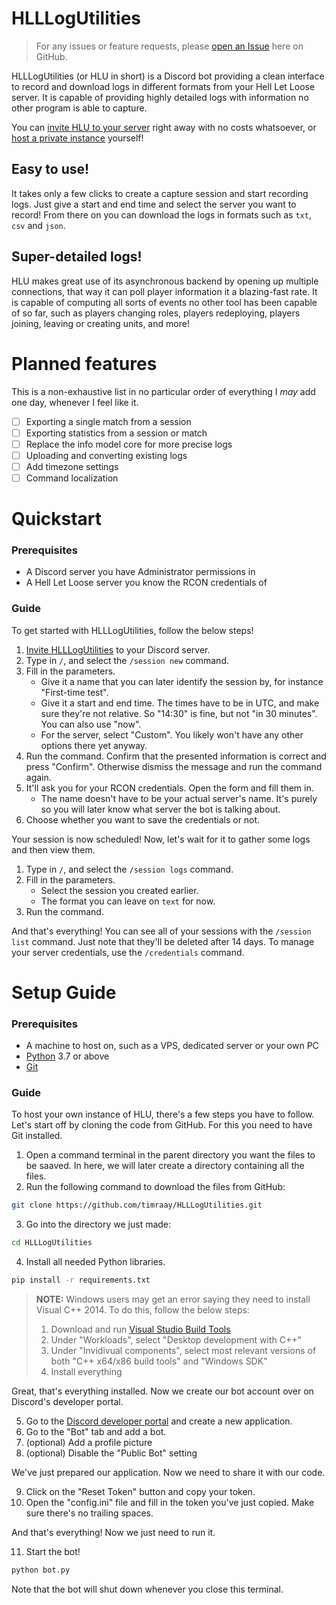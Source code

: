 # HLLLogUtilities

> For any issues or feature requests, please [open an Issue](https://github.com/timraay/HLLLogUtilities/issues) here on GitHub.

HLLLogUtilities (or HLU in short) is a Discord bot providing a clean interface to record and download logs in different formats from your Hell Let Loose server. It is capable of providing highly detailed logs with information no other program is able to capture.

You can [invite HLU to your server](https://discord.com/oauth2/authorize?client_id=1033779011005980773&scope=bot+applications.commands&permissions=35840) right away with no costs whatsoever, or [host a private instance](#setup-guide) yourself!

## Easy to use!

It takes only a few clicks to create a capture session and start recording logs. Just give a start and end time and select the server you want to record! From there on you can download the logs in formats such as `txt`, `csv` and `json`.

## Super-detailed logs!

HLU makes great use of its asynchronous backend by opening up multiple connections, that way it can poll player information it a blazing-fast rate. It is capable of computing all sorts of events no other tool has been capable of so far, such as players changing roles, players redeploying, players joining, leaving or creating units, and more!

# Planned features

This is a non-exhaustive list in no particular order of everything I *may* add one day, whenever I feel like it.

- [ ] Exporting a single match from a session
- [ ] Exporting statistics from a session or match
- [ ] Replace the info model core for more precise logs
- [ ] Uploading and converting existing logs
- [ ] Add timezone settings
- [ ] Command localization

# Quickstart

### Prerequisites
- A Discord server you have Administrator permissions in
- A Hell Let Loose server you know the RCON credentials of

### Guide

To get started with HLLLogUtilities, follow the below steps!

1. [Invite HLLLogUtilities](https://discord.com/oauth2/authorize?client_id=1033779011005980773&scope=bot+applications.commands&permissions=35840) to your Discord server.
2. Type in `/`, and select the `/session new` command.
3. Fill in the parameters.
    - Give it a name that you can later identify the session by, for instance "First-time test".
    - Give it a start and end time. The times have to be in UTC, and make sure they're not relative. So "14:30" is fine, but not "in 30 minutes". You can also use "now".
    - For the server, select "Custom". You likely won't have any other options there yet anyway.
4. Run the command. Confirm that the presented information is correct and press "Confirm". Otherwise dismiss the message and run the command again.
5. It'll ask you for your RCON credentials. Open the form and fill them in. 
    - The name doesn't have to be your actual server's name. It's purely so you will later know what server the bot is talking about.
6. Choose whether you want to save the credentials or not.

Your session is now scheduled! Now, let's wait for it to gather some logs and then view them.

1. Type in `/`, and select the `/session logs` command.
2. Fill in the parameters.
    - Select the session you created earlier.
    - The format you can leave on `text` for now.
3. Run the command.

And that's everything! You can see all of your sessions with the `/session list` command. Just note that they'll be deleted after 14 days. To manage your server credentials, use the `/credentials` command.

# Setup Guide

### Prerequisites
- A machine to host on, such as a VPS, dedicated server or your own PC
- [Python](https://www.python.org/downloads) 3.7 or above
- [Git](https://git-scm.com/downloads)

### Guide

To host your own instance of HLU, there's a few steps you have to follow. Let's start off by cloning the code from GitHub. For this you need to have Git installed.

1. Open a command terminal in the parent directory you want the files to be saaved. In here, we will later create a directory containing all the files.
2. Run the following command to download the files from GitHub:
```sh
git clone https://github.com/timraay/HLLLogUtilities.git
```
3. Go into the directory we just made:
```sh
cd HLLLogUtilities
```
4. Install all needed Python libraries.
```sh
pip install -r requirements.txt
```

> **NOTE:** Windows users may get an error saying they need to install Visual C++ 2014. To do this, follow the below steps:
> 1. Download and run [Visual Studio Build Tools](https://visualstudio.microsoft.com/downloads/#build-tools-for-visual-studio-2022)
> 2. Under "Workloads", select "Desktop development with C++"
> 3. Under "Invidivual components", select most relevant versions of both "C++ x64/x86 build tools" and "Windows SDK"
> 4. Install everything

Great, that's everything installed. Now we create our bot account over on Discord's developer portal.

5. Go to the [Discord developer portal](https://discord.com/developers/applications) and create a new application.
6. Go to the "Bot" tab and add a bot.
7. (optional) Add a profile picture
8. (optional) Disable the "Public Bot" setting

We've just prepared our application. Now we need to share it with our code.

9. Click on the "Reset Token" button and copy your token.
10. Open the "config.ini" file and fill in the token you've just copied. Make sure there's no trailing spaces.

And that's everything! Now we just need to run it.

11. Start the bot!
```sh
python bot.py
```

Note that the bot will shut down whenever you close this terminal.